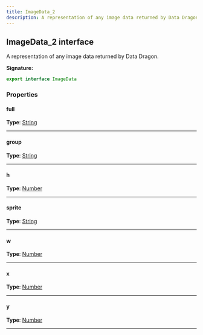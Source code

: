 ```yaml
---
title: ImageData_2
description: A representation of any image data returned by Data Dragon.
---
```


## ImageData_2 interface

A representation of any image data returned by Data Dragon.

**Signature:**

```ts
export interface ImageData 
```

### Properties

#### full



**Type**: [String](https://developer.mozilla.org/en-US/docs/Web/JavaScript/Reference/Global_Objects/String)

---

#### group



**Type**: [String](https://developer.mozilla.org/en-US/docs/Web/JavaScript/Reference/Global_Objects/String)

---

#### h



**Type**: [Number](https://developer.mozilla.org/en-US/docs/Web/JavaScript/Reference/Global_Objects/Number)

---

#### sprite



**Type**: [String](https://developer.mozilla.org/en-US/docs/Web/JavaScript/Reference/Global_Objects/String)

---

#### w



**Type**: [Number](https://developer.mozilla.org/en-US/docs/Web/JavaScript/Reference/Global_Objects/Number)

---

#### x



**Type**: [Number](https://developer.mozilla.org/en-US/docs/Web/JavaScript/Reference/Global_Objects/Number)

---

#### y



**Type**: [Number](https://developer.mozilla.org/en-US/docs/Web/JavaScript/Reference/Global_Objects/Number)

---

